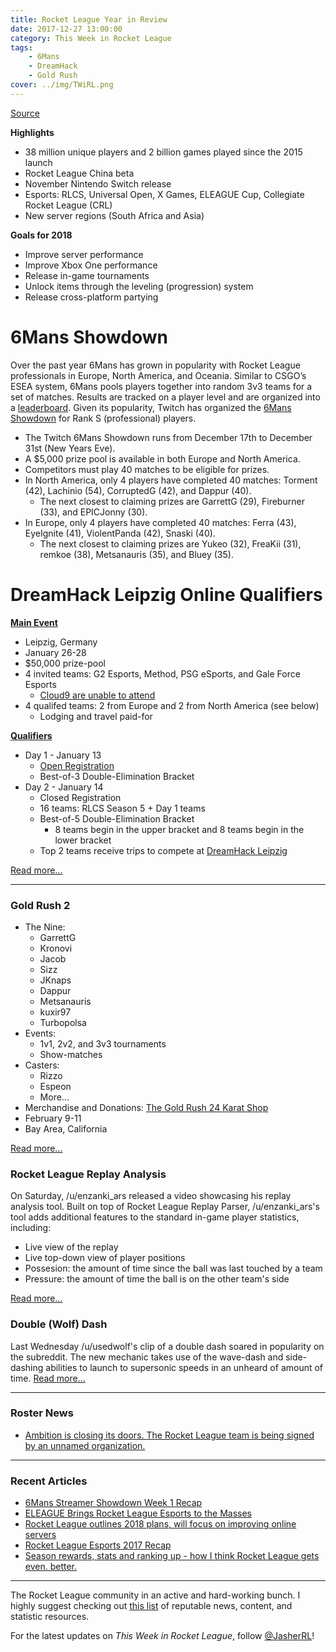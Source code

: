 ```yaml
---
title: Rocket League Year in Review
date: 2017-12-27 13:00:00
category: This Week in Rocket League
tags:
    - 6Mans
    - DreamHack
    - Gold Rush
cover: ../img/TWiRL.png
---
```


[Source](https://www.rocketleague.com/news/2017-year-in-review/)

**Highlights**

-   38 million unique players and 2 billion games played since the 2015 launch
-   Rocket League China beta
-   November Nintendo Switch release
-   Esports: RLCS, Universal Open, X Games, ELEAGUE Cup, Collegiate Rocket League (CRL)
-   New server regions (South Africa and Asia)

**Goals for 2018**

-   Improve server performance
-   Improve Xbox One performance
-   Release in-game tournaments
-   Unlock items through the leveling (progression) system
-   Release cross-platform partying

# 6Mans Showdown

Over the past year 6Mans has grown in popularity with Rocket League professionals in Europe, North America, and Oceania. Similar to CSGO’s ESEA system, 6Mans pools players together into random 3v3 teams for a set of matches. Results are tracked on a player level and are organized into a [leaderboard](https://docs.google.com/spreadsheets/d/13uT0TBMs99CJ-VaSDoxvZBQYukJX3My0WU_5rjfLWXQ/edit#gid=1964528333). Given its popularity, Twitch has organized the [6Mans Showdown](https://nm.reddit.com/r/RocketLeague/comments/7k4bl6/twitch_esports_presents_6mans_streamer_showdown/) for Rank S (professional) players.

-   The Twitch 6Mans Showdown runs from December 17th to December 31st (New Years Eve).
-   A \$5,000 prize pool is available in both Europe and North America.
-   Competitors must play 40 matches to be eligible for prizes.
-   In North America, only 4 players have completed 40 matches: Torment (42), Lachinio (54), CorruptedG (42), and Dappur (40).
    -   The next closest to claiming prizes are GarrettG (29), Fireburner (33), and EPICJonny (30).
-   In Europe, only 4 players have completed 40 matches: Ferra (43), EyeIgnite (41), ViolentPanda (42), Snaski (40).
    -   The next closest to claiming prizes are Yukeo (32), FreaKii (31), remkoe (38), Metsanauris (35), and Bluey (35).

# DreamHack Leipzig Online Qualifiers

**[Main Event](https://open.dreamhack.com/2017/dreamhack-open-2018-kicks-off-at-dreamhack-leipzig-featuring-rocket-league/)**

-   Leipzig, Germany
-   January 26-28
-   \$50,000 prize-pool
-   4 invited teams: G2 Esports, Method, PSG eSports, and Gale Force Esports
    -   [Cloud9 are unable to attend](https://twitter.com/Torment/status/940654219161456641)
-   4 qualifed teams: 2 from Europe and 2 from North America (see below)
    -   Lodging and travel paid-for

**[Qualifiers](https://open.dreamhack.com/2017/announcing-qualifiers-for-leipzig/)**

-   Day 1 - January 13
    -   [Open Registration](https://smash.gg/tournament/dreamhack-open-leipzig-rocket-league/details)
    -   Best-of-3 Double-Elimination Bracket
-   Day 2 - January 14
    -   Closed Registration
    -   16 teams: RLCS Season 5 + Day 1 teams
    -   Best-of-5 Double-Elimination Bracket
        -   8 teams begin in the upper bracket and 8 teams begin in the lower bracket
    -   Top 2 teams receive trips to compete at [DreamHack Leipzig](https://open.dreamhack.com/2017/dreamhack-open-2018-kicks-off-at-dreamhack-leipzig-featuring-rocket-league/)

[Read more...](https://open.dreamhack.com/2017/announcing-qualifiers-for-leipzig/)

---

### Gold Rush 2

-   The Nine:
    -   GarrettG
    -   Kronovi
    -   Jacob
    -   Sizz
    -   JKnaps
    -   Dappur
    -   Metsanauris
    -   kuxir97
    -   Turbopolsa
-   Events:
    -   1v1, 2v2, and 3v3 tournaments
    -   Show-matches
-   Casters:
    -   Rizzo
    -   Espeon
    -   More...
-   Merchandise and Donations: [The Gold Rush 24 Karat Shop](https://smash.gg/goldrush2/shop)
-   February 9-11
-   Bay Area, California

[Read more...](https://www.reddit.com/r/RocketLeague/comments/7l4rwt/gold_rush_2_has_arrived/)

### Rocket League Replay Analysis

On Saturday, /u/enzanki_ars released a video showcasing his replay analysis tool. Built on top of Rocket League Replay Parser, /u/enzanki_ars's tool adds additional features to the standard in-game player statistics, including:

-   Live view of the replay
-   Live top-down view of player positions
-   Possesion: the amount of time since the ball was last touched by a team
-   Pressure: the amount of time the ball is on the other team's side

[Read more...](https://www.reddit.com/r/RocketLeague/comments/7lqcqx/utility_rocket_league_replay_parser_v130_released/)

### Double (Wolf) Dash

Last Wednesday /u/usedwolf's clip of a double dash soared in popularity on the subreddit. The new mechanic takes use of the wave-dash and side-dashing abilities to launch to supersonic speeds in an unheard of amount of time. [Read more...](https://www.reddit.com/r/RocketLeague/comments/7l1d53/new_mechanic_usedwolf_double_dash_instant/)

---

### Roster News

-   [Ambition is closing its doors. The Rocket League team is being signed by an unnamed organization.](https://twitter.com/Ambition_GG/status/945461818344067072)

---

### Recent Articles

-   [6Mans Streamer Showdown Week 1 Recap](http://octane.gg/news/6-mans-streamer-showdown-week-1-recap/)
-   [ELEAGUE Brings Rocket League Esports to the Masses](https://www.redbull.com/us-en/eleague-rocket-league-tv-interview)
-   [Rocket League outlines 2018 plans, will focus on improving online servers](http://www.pcgamer.com/rocket-league-outlines-2018-updates-focus-on-performance-improvements-and-cross-platform-play/)
-   [Rocket League Esports 2017 Recap](https://www.youtube.com/watch?v=l-HuGTezXmg)
-   [Season rewards, stats and ranking up - how I think Rocket League gets even. better.](https://nm.reddit.com/r/RocketLeague/comments/7l3grp/season_rewards_stats_and_ranking_up_how_i_think/)

---

The Rocket League community in an active and hard-working bunch. I highly suggest checking out [this list](https://jasher.io/rocket-league-resources/) of reputable news, content, and statistic resources.

For the latest updates on _This Week in Rocket League_, follow [@JasherRL](https://twitter.com/JasherRL)!
